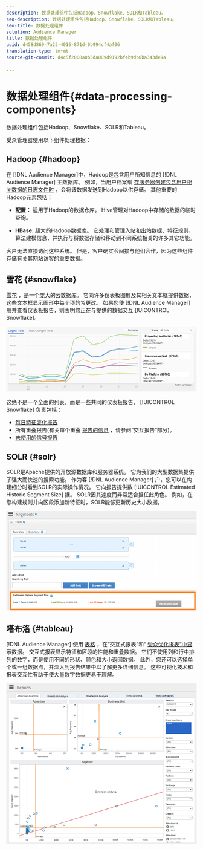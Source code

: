```yaml
---
description: 数据处理组件包括Hadoop、Snowflake、SOLR和Tableau。
seo-description: 数据处理组件包括Hadoop、Snowflake、SOLR和Tableau。
seo-title: 数据处理组件
solution: Audience Manager
title: 数据处理组件
uuid: d458d869-7a23-4016-871d-0b994cf4af06
translation-type: tm+mt
source-git-commit: d4c5f2008a0b5da889d9192bf4b9db8ba343de9a

---
```



# 数据处理组件{#data-processing-components}

数据处理组件包括Hadoop、Snowflake、SOLR和Tableau。

<!-- 

c_comproc.xml

 -->

受众管理器使用以下组件处理数据：

## Hadoop {#hadoop}

在 [!DNL Audience Manager]中，Hadoop是包含用户所知信息的 [!DNL Audience Manager] 主数据库。 例如，当用户档案缓 [存服务器创建包含用户相关数据的日志文件时](../../reference/system-components/components-data-collection.md) ，会将该数据发送到Hadoop以供存储。 其他重要的Hadoop元素包括：

* **配置：** 适用于Hadoop的数据仓库。 Hive管理对Hadoop中存储的数据的临时查询。

* **HBase:** 超大的Hadoop数据库。 它处理和管理入站和出站数据、特征规则、算法建模信息，并执行与将数据存储和移动到不同系统相关的许多其它功能。

客户无法直接访问这些系统。 但是，客户确实会间接与他们合作，因为这些组件存储有关其网站访客的重要数据。

## 雪花 {#snowflake}

[雪花](https://www.snowflake.net/) ，是一个庞大的云数据库。 它向许多仪表板图形及其相关文本框提供数据，这些文本框显示图形中每个项的%更改。 如果您使 [!DNL Audience Manager] 用并查看仪表板报告，则表明您正在与提供的数据交互 [!UICONTROL Snowflake]。



![](assets/dashboardreport.png)

这绝不是一个全面的列表，而是一些共同的仪表板报告， [!UICONTROL Snowflake] 负责包括：

* [每日特征变化报告](/help/using/reporting/audience-optimization-reports/daily-trait-variation-report.md)
* 所有重叠报告(有关每个重叠 [报告的信息](/help/using/reporting/dynamic-reports/dynamic-reports.md) ，请参阅“交互报告”部分)。
* [未使用的信号报告](/help/using/reporting/dynamic-reports/unused-signals.md)

## SOLR {#solr}

SOLR是Apache提供的开放源数据库和服务器系统。 它为我们的大型数据集提供了强大而快速的搜索功能。 作为客 [!DNL Audience Manager] 户，您可以在构建细分时看到SOLR的实际操作情况。 它向报告提供数 [!UICONTROL Estimated Historic Segment Size] 据。 SOLR因其速度而非常适合担任此角色。 例如，在您构建规则并向区段添加新特征时，SOLR能够更新历史大小数据。



![](assets/audsize.png)

## 塔布洛 {#tableau}

[!DNL Audience Manager] 使用 [表格](https://www.tableausoftware.com/) ，在“交互式报表”和“ [受众优化报表](../../reporting/dynamic-reports/dynamic-reports.md#interactive-and-overlap-reports)[”中显](../../reporting/audience-optimization-reports/audience-optimization-reports.md)示数据。 交互式报表显示特征和区段的性能和重叠数据。 它们不使用列和行中排列的数字，而是使用不同的形状、颜色和大小返回数据。 此外，您还可以选择单个或一组数据点，并深入到报告结果中以了解更多详细信息。 这些可视化技术和报表交互性有助于使大量数字数据更易于理解。



![](assets/advertiser_analytics.png)

